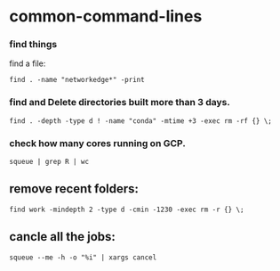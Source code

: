 # common-command-lines

### find things

find a file: 
```
find . -name "networkedge*" -print
```


### find and Delete directories built more than 3 days.
```
find . -depth -type d ! -name "conda" -mtime +3 -exec rm -rf {} \;
```

### check how many cores running on GCP.
```
squeue | grep R | wc
```
## remove recent folders:
```
find work -mindepth 2 -type d -cmin -1230 -exec rm -r {} \;
```
## cancle all the jobs:
```
squeue --me -h -o "%i" | xargs cancel
```
